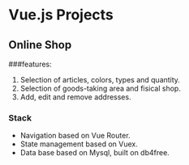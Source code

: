 # Vue.js Projects
## Online Shop
###features:
1. Selection of articles, colors, types and quantity.
2. Selection of goods-taking area and fisical shop.
3. Add, edit and remove addresses.

### Stack
+ Navigation based on Vue Router.
+ State management based on Vuex.
+ Data base based on Mysql, built on db4free.